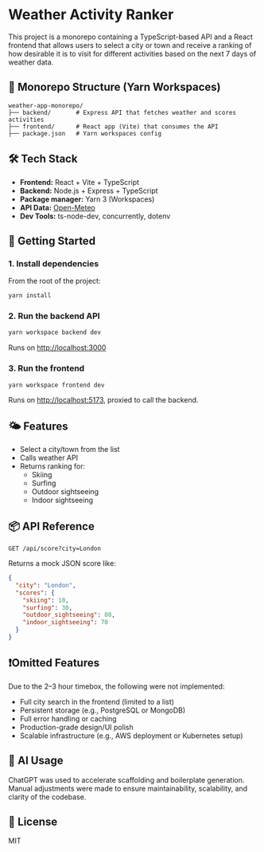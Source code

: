 
# Weather Activity Ranker

This project is a monorepo containing a TypeScript-based API and a React frontend that allows users to select a city or town and receive a ranking of how desirable it is to visit for different activities based on the next 7 days of weather data.

## 🧱 Monorepo Structure (Yarn Workspaces)

```
weather-app-monorepo/
├── backend/       # Express API that fetches weather and scores activities
├── frontend/      # React app (Vite) that consumes the API
├── package.json   # Yarn workspaces config
```

## 🛠️ Tech Stack

- **Frontend:** React + Vite + TypeScript
- **Backend:** Node.js + Express + TypeScript
- **Package manager:** Yarn 3 (Workspaces)
- **API Data:** [Open-Meteo](https://open-meteo.com/)
- **Dev Tools:** ts-node-dev, concurrently, dotenv

## 🚀 Getting Started

### 1. Install dependencies

From the root of the project:

```bash
yarn install
```

### 2. Run the backend API

```bash
yarn workspace backend dev
```

Runs on [http://localhost:3000](http://localhost:3000)

### 3. Run the frontend

```bash
yarn workspace frontend dev
```

Runs on [http://localhost:5173](http://localhost:5173), proxied to call the backend.

## 🌤️ Features

- Select a city/town from the list
- Calls weather API
- Returns ranking for:
  - Skiing
  - Surfing
  - Outdoor sightseeing
  - Indoor sightseeing


## 📦 API Reference

`GET /api/score?city=London`

Returns a mock JSON score like:

```json
{
  "city": "London",
  "scores": {
    "skiing": 10,
    "surfing": 30,
    "outdoor_sightseeing": 80,
    "indoor_sightseeing": 70
  }
}
```

## ❗Omitted Features

Due to the 2–3 hour timebox, the following were not implemented:

- Full city search in the frontend (limited to a list)
- Persistent storage (e.g., PostgreSQL or MongoDB)
- Full error handling or caching
- Production-grade design/UI polish
- Scalable infrastructure (e.g., AWS deployment or Kubernetes setup)

## 🤖 AI Usage

ChatGPT was used to accelerate scaffolding and boilerplate generation. Manual adjustments were made to ensure maintainability, scalability, and clarity of the codebase.

## 📄 License

MIT

